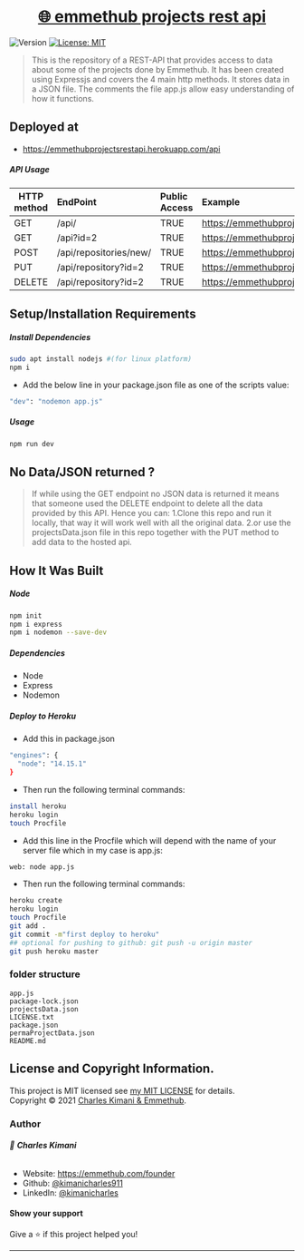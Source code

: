 
<h1 align="center"><a href="https://emmethubprojectsrestapi.herokuapp.com/api" target="_blank">🌐 emmethub projects rest api</a></h1>
<p>
  <img alt="Version" src="https://img.shields.io/badge/version-1.0-blue.svg?cacheSeconds=2592000" />
  <a href="https://github.com/kimanicharles911/emmethub_nodejs_modules/blob/master/LICENSE.txt" target="_blank">
    <img alt="License: MIT" src="https://img.shields.io/badge/License-MIT-yellow.svg" />
  </a>
</p>

> This is the repository of a REST-API that provides access to data about some of the projects done by Emmethub. It has been created using Expressjs and covers the 4 main http methods. It stores data in a JSON file. The comments the file app.js allow easy understanding of how it functions.

## Deployed at
* https://emmethubprojectsrestapi.herokuapp.com/api

##### API Usage
| HTTP method      |   EndPoint   |   Public Access   |   Example   |
| ---- |:---- |:---- |:---- |
| GET     | /api/    |  TRUE    |  https://emmethubprojectsrestapi.herokuapp.com/api/    |
| GET     | /api?id=2    |  TRUE    |  https://emmethubprojectsrestapi.herokuapp.com/api?id=2    |
| POST     | /api/repositories/new/    |  TRUE    |  https://emmethubprojectsrestapi.herokuapp.com/api/repositories/new/    |
| PUT     | /api/repository?id=2    |  TRUE    |  https://emmethubprojectsrestapi.herokuapp.com/api/repository?id=2    |
| DELETE     | /api/repository?id=2    |  TRUE    |  https://emmethubprojectsrestapi.herokuapp.com/api/repository?id=2    |

## Setup/Installation Requirements
##### Install Dependencies

```sh
sudo apt install nodejs #(for linux platform)
npm i
```

* Add the below line in your package.json file as one of the scripts value:
```sh
"dev": "nodemon app.js"
```

##### Usage

```sh
npm run dev
```

## No Data/JSON returned ?
> If while using the GET endpoint no JSON data is returned it means that someone used the DELETE endpoint to delete all the data provided by this API. Hence you can:
1.Clone this repo and run it locally, that way it will work well with all the original data.
2.or use the projectsData.json file in this repo together with the PUT method to add data to the hosted api. 

## How It Was Built
##### Node
```sh
npm init
npm i express
npm i nodemon --save-dev
```

##### Dependencies
* Node
* Express
* Nodemon

##### Deploy to Heroku
* Add this in package.json
```sh
"engines": {
  "node": "14.15.1"
}
```
* Then run the following terminal commands:
```sh
install heroku
heroku login
touch Procfile
```

* Add this line in the Procfile which will depend with the name of your server file which in my case is app.js:
```sh
web: node app.js
```

* Then run the following terminal commands:
```sh
heroku create
heroku login
touch Procfile
git add . 
git commit -m"first deploy to heroku"
## optional for pushing to github: git push -u origin master
git push heroku master
```

### folder structure
```
app.js 
package-lock.json      
projectsData.json
LICENSE.txt  
package.json  
permaProjectData.json  
README.md
```

## License and Copyright Information.

This project is MIT licensed see [my MIT LICENSE](https://github.com/kimanicharles911/emmethub_projects_rest_api/blob/master/LICENSE.txt) for details.<br />
Copyright © 2021 [Charles Kimani & Emmethub](https://github.com/kimanicharles911).

### Author

###### 👤 **Charles Kimani**

* Website: https://emmethub.com/founder
* Github: [@kimanicharles911](https://github.com/kimanicharles911)
* LinkedIn: [@kimanicharles](https://linkedin.com/in/kimanicharles)

#### Show your support

Give a ⭐️ if this project helped you!

***